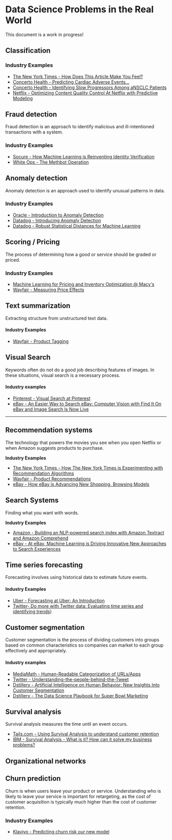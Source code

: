# Data Science Problems in the Real World

This document is a work in progress!

## Classification

### Industry Examples
- [The New York Times - How Does This Article Make You Feel?](https://open.nytimes.com/how-does-this-article-make-you-feel-4684e5e9c47)
- [Concerto Health - Predicting Cardiac Adverse Events...](https://www.concertohealthai.com/blog/asco20-ai-model-predict-cardiac-ae)
- [Concerto Health - Identifying Slow Progressors Among aNSCLC Patients](https://www.concertohealthai.com/blog/asco20-ai-model-predict-slow-progressors)
- [Netflix - Optimizing Content Quality Control At Netflix with Predictive Modeling](https://netflixtechblog.com/optimizing-content-quality-control-at-netflix-with-predictive-modeling-712281658ab9)

## Fraud detection

Fraud detection is an approach to identify malicious and ill-intentioned transactions with a system.

### Industry Examples

- [Socure - How Machine Learning is Reinventing Identity Verification](https://www.socure.com/blog/how-machine-learning-is-reinventing-identity-verification)
- [White Ops - The Methbot Operation](https://www.whiteops.com/methbot)


## Anomaly detection

Anomaly detection is an approach used to identify unusual patterns in data.

### Industry Examples

- [Oracle - Introduction to Anomaly Detection](https://blogs.oracle.com/datascience/introduction-to-anomaly-detection)
- [Datadog - Introducing Anomaly Detection](https://www.datadoghq.com/blog/introducing-anomaly-detection-datadog/)
- [Datadog - Robust Statistical Distances for Machine Learning](https://www.datadoghq.com/blog/engineering/robust-statistical-distances-for-machine-learning/)

## Scoring / Pricing

The process of determining how a good or service should be graded or priced. 

### Industry Examples
- [Machine Learning for Pricing and Inventory Optimization @ Macy's](https://www.youtube.com/watch?time_continue=60&v=U7QQMwiyMxI&feature=emb_title)
- [Wayfair - Measuring Price Effects](https://youtu.be/F7k-IqgxRcw?list=PLlkEXA5QpKRqrkbQP1pcfzsIxMsaI-0ZB)


## Text summarization

Extracting structure from unstructured text data.

#### Industry Examples

- [Wayfair - Product Tagging](https://youtu.be/WBqRsRAnK28?list=PLlkEXA5QpKRqrkbQP1pcfzsIxMsaI-0ZB)

## Visual Search 

Keywords often do not do a good job describing features of images. In these situations, visual search is a necessary process.

#### Industry examples

- [Pinterest - Visual Search at Pinterest](https://dl.acm.org/doi/10.1145/2783258.2788621)
- [eBay - An Easier Way to Search eBay: Computer Vision with Find It On eBay and Image Search Is Now Live](https://www.ebayinc.com/stories/news/an-easier-way-to-search-ebay-computer-vision-with-find-it-on-ebay-and-image-search-is-now-live/)
---

## Recommendation systems

The technology that powers the movies you see when you open Netflix or when Amazon suggests products to purchase.

**Industry Examples**
- [The New York Times - How The New York Times is Experimenting with Recommendation Algorithms](https://open.nytimes.com/how-the-new-york-times-is-experimenting-with-recommendation-algorithms-562f78624d26)
- [Wayfair - Product Recommendations](https://www.youtube.com/watch?v=JST1FyQOmWs&list=PLlkEXA5QpKRqrkbQP1pcfzsIxMsaI-0ZB&index=14)
- [eBay - How eBay is Advancing New Shopping, Browsing Models](https://www.ebayinc.com/stories/news/how-ebay-is-advancing-new-shopping-browsing-models/)

## Search Systems

Finding what you want with words.

**Industry Examples**
- [Amazon - Building an NLP-powered search index with Amazon Textract and Amazon Comprehend](https://aws.amazon.com/blogs/machine-learning/building-an-nlp-powered-search-index-with-amazon-textract-and-amazon-comprehend/)
- [eBay - At eBay, Machine Learning is Driving Innovative New Approaches to Search Experiences](https://www.ebayinc.com/stories/news/at-ebay-machine-learning-is-driving-innovative-new-approaches-to-search-experiences/)

## Time series forecasting

Forecasting involves using historical data to estimate future events. 

#### Industry Examples

- [Uber - Forecasting at Uber: An Introduction](https://eng.uber.com/forecasting-introduction/)
- [Twitter- Do more with Twitter data: Evaluating time series and identifying trends](https://blog.twitter.com/developer/en_us/topics/tips/2018/evaluating-time-series-and-identifying-trends.html))

## Customer segmentation

Customer segmentation is the process of dividing customers into groups based on common characteristics so companies can market to each group effectively and appropriately.

#### Industry examples

- [MediaMath - Human-Readable Categorization of URLs/Apps](https://data-science-mediamath.ghost.io/human-readable-categorization-of-urls-apps/)
- [Twitter - Understanding-the-people-behind-the-Tweet](https://blog.twitter.com/developer/en_us/topics/tips/2018/understanding-the-people-behind-the-Tweet.html)
- [Dstillery - Artificial Intelligence on Human Behavior: New Insights Into Customer Segmentation](https://dstillery.com/artificial-intelligence-on-human-behavior-new-insights-into-customer-segmentation/)
- [Dstillery - The Data Science Playbook for Super Bowl Marketing](https://dstillery.com/the-data-science-playbook-for-super-bowl-marketing/)

## Survival analysis

Survival analysis measures the time until an event occurs.

- [Tails.com - Using Survival Analysis to understand customer retention](https://youtu.be/aKZQUaNHYb0)
- [IBM - Survival Analysis - What is it? How can it solve my business problems?](https://community.ibm.com/community/user/datascience/blogs/kunal-sawarkar1/2019/07/17/survival-analysis-what-is-it-and-how-can-it-solve)

## Organizational networks

## Churn prediction

Churn is when users leave your product or service. Understanding who is likely to leave your service is important for retargeting, as the cost of customer acquisition is typically much higher than the cost of customer retention.

### Industry Examples

- [Klaviyo - Predicting churn risk our new model](https://www.klaviyo.com/blog/predicting-churn-risk-our-new-model)




<!--stackedit_data:
eyJoaXN0b3J5IjpbMTUzMTA5Mjk5Nyw1NzY5NzE4MTUsMzY4Nj
k3MTUyLDczNDg0MDUxNSwtMTUxNTc4Mjk4MywtMTE1MDM2NDAx
MiwtMTU1MTkwODU4Myw2MzA0MDE3MjUsMTIwOTMyMjQyMiwxNj
Y3MjMwNDE5LDEyMjg0NTg1Niw5NDU0NzA2ODksMTA2Mjg4MjQy
Niw1Mzc2NTI4MjIsODEyNDgyMDQ2LDc5NjU3MTgwMCwtMTY0OT
YwNDMxNSwtMjUzNTEzMTQ4LC0xNzIwNzAzNDU0LC0xMTk1NzU0
MTU2XX0=
-->